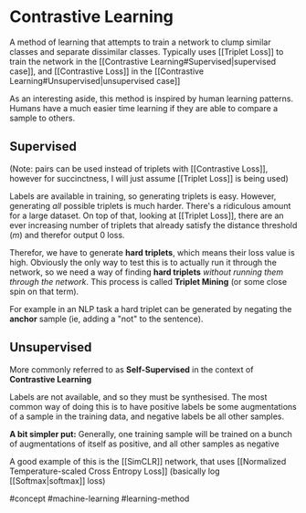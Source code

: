 # Contrastive Learning
A method of learning that attempts to train a network to clump similar classes and separate dissimilar classes. Typically uses [[Triplet Loss]] to train the network in the [[Contrastive Learning#Supervised|supervised case]], and [[Contrastive Loss]] in the [[Contrastive Learning#Unsupervised|unsupervised case]]

As an interesting aside, this method is inspired by human learning patterns. Humans have a much easier time learning if they are able to compare a sample to others.



## Supervised
(Note: pairs can be used instead of triplets with [[Contrastive Loss]], however for succinctness, I will just assume [[Triplet Loss]] is being used)

Labels are available in training, so generating triplets is easy. However, generating *all* possible triplets is much harder. There's a ridiculous amount for a large dataset. On top of that, looking at [[Triplet Loss]], there are an ever increasing number of triplets that already satisfy the distance threshold ($m$) and therefor output 0 loss.

Therefor, we have to generate **hard triplets**, which means their loss value is high. Obviously the only way to test this is to actually run it through the network, so we need a way of finding **hard triplets** *without running them through the network*. This process is called **Triplet Mining** (or some close spin on that term).

For example in an NLP task a hard triplet can be generated by negating the **anchor** sample (ie, adding a "not" to the sentence).

## Unsupervised
More commonly referred to as **Self-Supervised** in the context of **Contrastive Learning**

Labels are not available, and so they must be synthesised. The most common way of doing this is to have positive labels be some augmentations of a sample in the training data, and negative labels be all other samples.

**A bit simpler put:**
Generally, one training sample will be trained on a bunch of augmentations of itself as positive, and all other samples as negative

A good example of this is the [[SimCLR]] network, that uses [[Normalized Temperature-scaled Cross Entropy Loss]] (basically log [[Softmax|softmax]] loss)

#concept
#machine-learning
#learning-method